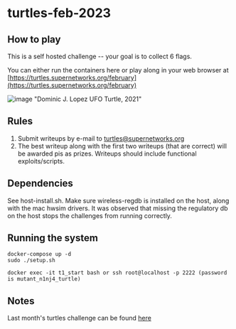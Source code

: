 # turtles-feb-2023

## How to play

This is a self hosted challenge -- your goal is to collect 6 flags. 

You can either run the containers here or play along in your web browser at [https://turtles.supernetworks.org/february](https://turtles.supernetworks.org/february)

![image](https://user-images.githubusercontent.com/37549748/221100662-c2036ccc-81bd-4f5d-a43b-b62d82737358.png)
"Dominic J. Lopez UFO Turtle, 2021"


## Rules 
1. Submit writeups by e-mail to turtles@supernetworks.org
2. The best writeup along with the first two writeups (that are correct) will be awarded pis as prizes. Writeups should include functional exploits/scripts.


## Dependencies
See host-install.sh. Make sure wireless-regdb is installed on the host, along with the mac hwsim drivers. It was observed that missing the regulatory db on the host stops the challenges from running correctly.

## Running the system
```
docker-compose up -d
sudo ./setup.sh

docker exec -it t1_start bash or ssh root@localhost -p 2222 (password is mutant_n1nj4_turtle)
```

## Notes
Last month's turtles challenge can be found [here](https://github.com/spr-networks/turtles-january-23)
